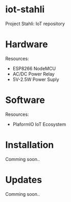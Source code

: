 # iot-stahli
Project Stahli: IoT repository

# Hardware
Resources:
  - ESP8266 NodeMCU
  - AC/DC Power Relay
  - 5V-2.5W Power Suply

# Software
Resources:
  - PlaformIO IoT Ecosystem

# Installation
Comming soon..

# Updates
Comming soon..
